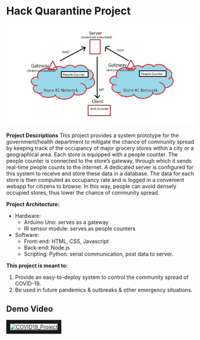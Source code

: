 # Hack Quarantine Project
![HackQuarantine](https://github.com/musicenthusiastist/COVID19-Citywide-Crowd-Monitoring-System/blob/master/overview_modified.png "Our Interpretation of Sonification")

**Project Descriptions**
This project provides a system prototype for the government/health department to mitigate the chance of community spread by keeping track of the occupancy of major grocery stores within a city or a geographical area. Each store is equipped with a people counter. The people counter is connected to the store’s gateway, through which it sends real-time people counts to the internet. A dedicated server is configured for this system to receive and store these data in a database. The data for each store is then computed as occupancy rate and is logged in a convenient webapp for citizens to browse. In this way, people can avoid densely occupied stores, thus lower the chance of community spread. 

**Project Architecture:**
- Hardware: 
  + Arduino Uno: serves as a gateway
  + IR sensor module: serves as people counters
- Software: 
  + Front-end: HTML, CSS, Javascript
  + Back-end: Node.js
  + Scripting: Python: serial communication, post data to server.

**This project is meant to:**
  1. Provide an easy-to-deploy system to control the community spread of COVID-19. 
  2. Be used in future pandemics & outbreaks & other emergency situations. 

## Demo Video
<a href="https://youtu.be/xhHwQcUd4Yk
" target="_blank"><img src="http://img.youtube.com/vi/xhHwQcUd4Yk/0.jpg" 
alt="COVID19_Project" width="530" height="350" border="10" /></a>
